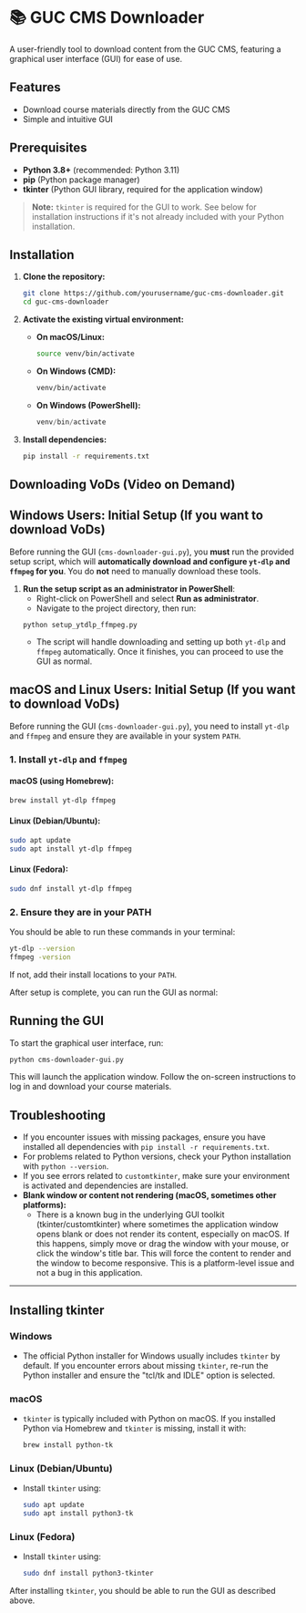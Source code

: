 # 📚 GUC CMS Downloader

A user-friendly tool to download content from the GUC CMS, featuring a graphical user interface (GUI) for ease of use.

## Features

- Download course materials directly from the GUC CMS
- Simple and intuitive GUI

## Prerequisites

- **Python 3.8+** (recommended: Python 3.11)
- **pip** (Python package manager)
- **tkinter** (Python GUI library, required for the application window)

> **Note:** `tkinter` is required for the GUI to work. See below for installation instructions if it's not already included with your Python installation.

## Installation

1. **Clone the repository:**

   ```bash
   git clone https://github.com/yourusername/guc-cms-downloader.git
   cd guc-cms-downloader
   ```

2. **Activate the existing virtual environment:**

   - **On macOS/Linux:**
     ```bash
     source venv/bin/activate
     ```
   - **On Windows (CMD):**
     ```cmd
     venv/bin/activate
     ```
   - **On Windows (PowerShell):**
     ```powershell
     venv/bin/activate
     ```

3. **Install dependencies:**
   ```bash
   pip install -r requirements.txt
   ```

## Downloading VoDs (Video on Demand)

## Windows Users: Initial Setup (If you want to download VoDs)

Before running the GUI (`cms-downloader-gui.py`), you **must** run the provided setup script, which will **automatically download and configure `yt-dlp` and `ffmpeg` for you**. You do **not** need to manually download these tools.

1. **Run the setup script as an administrator in PowerShell**:
   - Right-click on PowerShell and select **Run as administrator**.
   - Navigate to the project directory, then run:
   ```
   python setup_ytdlp_ffmpeg.py
   ```
   - The script will handle downloading and setting up both `yt-dlp` and `ffmpeg` automatically. Once it finishes, you can proceed to use the GUI as normal.

## macOS and Linux Users: Initial Setup (If you want to download VoDs)

Before running the GUI (`cms-downloader-gui.py`), you need to install `yt-dlp` and `ffmpeg` and ensure they are available in your system `PATH`.

### 1. Install `yt-dlp` and `ffmpeg`

#### **macOS (using Homebrew):**

```bash
brew install yt-dlp ffmpeg
```

#### **Linux (Debian/Ubuntu):**

```bash
sudo apt update
sudo apt install yt-dlp ffmpeg
```

#### **Linux (Fedora):**

```bash
sudo dnf install yt-dlp ffmpeg
```

### 2. Ensure they are in your PATH

You should be able to run these commands in your terminal:

```bash
yt-dlp --version
ffmpeg -version
```

If not, add their install locations to your `PATH`.

After setup is complete, you can run the GUI as normal:

## Running the GUI

To start the graphical user interface, run:

```bash
python cms-downloader-gui.py
```

This will launch the application window. Follow the on-screen instructions to log in and download your course materials.

## Troubleshooting

- If you encounter issues with missing packages, ensure you have installed all dependencies with `pip install -r requirements.txt`.
- For problems related to Python versions, check your Python installation with `python --version`.
- If you see errors related to `customtkinter`, make sure your environment is activated and dependencies are installed.
- **Blank window or content not rendering (macOS, sometimes other platforms):**
  - There is a known bug in the underlying GUI toolkit (tkinter/customtkinter) where sometimes the application window opens blank or does not render its content, especially on macOS. If this happens, simply move or drag the window with your mouse, or click the window's title bar. This will force the content to render and the window to become responsive. This is a platform-level issue and not a bug in this application.

---

## Installing tkinter

### Windows

- The official Python installer for Windows usually includes `tkinter` by default. If you encounter errors about missing `tkinter`, re-run the Python installer and ensure the "tcl/tk and IDLE" option is selected.

### macOS

- `tkinter` is typically included with Python on macOS. If you installed Python via Homebrew and `tkinter` is missing, install it with:
  ```bash
  brew install python-tk
  ```

### Linux (Debian/Ubuntu)

- Install `tkinter` using:
  ```bash
  sudo apt update
  sudo apt install python3-tk
  ```

### Linux (Fedora)

- Install `tkinter` using:
  ```bash
  sudo dnf install python3-tkinter
  ```

After installing `tkinter`, you should be able to run the GUI as described above.
